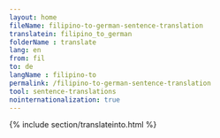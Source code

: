 ```yaml
---
layout: home
fileName: filipino-to-german-sentence-translation
translatein: filipino_to_german
folderName : translate
lang: en
from: fil
to: de
langName : filipino-to
permalink: /filipino-to-german-sentence-translation
tool: sentence-translations
nointernationalization: true
---
```

{% include section/translateinto.html %}
